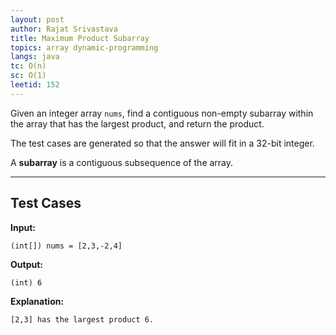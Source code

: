 ```yaml
---
layout: post
author: Rajat Srivastava
title: Maximum Product Subarray
topics: array dynamic-programming
langs: java
tc: O(n)
sc: O(1)
leetid: 152
---
```


Given an integer array `nums`, find a contiguous non-empty subarray within the array that has the largest product, and return the product.

The test cases are generated so that the answer will fit in a 32-bit integer.

A **subarray** is a contiguous subsequence of the array.

---

## Test Cases

**Input:** 
```
(int[]) nums = [2,3,-2,4]
```

**Output:** 
```
(int) 6
```

**Explanation:**
```
[2,3] has the largest product 6.
```